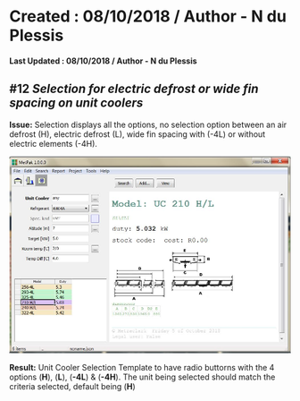 # Created : 08/10/2018 / Author - N du Plessis
#### Last Updated : 08/10/2018 / Author - N du Plessis

##  #12 **_Selection for electric defrost or wide fin spacing on unit coolers_**

**Issue:** Selection displays all the options, no selection option between an air defrost (H), electric defrost (L), 
           wide fin spacing with (-4L) or without electric elements (-4H).

![alt text](EvapAll.JPG "Unit Cooler Selection Form")

 **Result:** Unit Cooler Selection Template to have radio buttorns with the 4 options (**H**), (**L**), (**-4L**) & (**-4H**).
             The unit being selected should match the criteria selected, default being (**H**)
